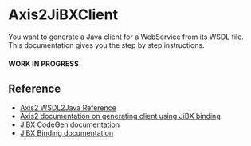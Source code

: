 # Axis2JiBXClient
You want to generate a Java client for a WebService from its WSDL file. This documentation gives you the step by step instructions.
 
#### WORK IN PROGRESS




## Reference
* [Axis2 WSDL2Java Reference](https://axis.apache.org/axis2/java/core/docs/reference.html)
* [Axis2 documentation on generating client using JiBX binding](http://axis.apache.org/axis2/java/core/docs/userguide-creatingclients-jibx.html)
* [JiBX CodeGen documentation](http://jibx.sourceforge.net/fromschema/codegen.html)
* [JiBX Binding documentation](http://jibx.sourceforge.net/bindcomp.html)